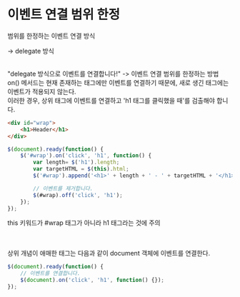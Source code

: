 # 이벤트 연결 범위 한정

범위를 한정하는 이벤트 연결 방식

-> delegate 방식

<br>
"delegate 방식으로 이벤트를 연결합니다!"
-> 이벤트 연결 범위를 한정하는 방법

<br>
on() 메서드는 현재 존재하는 태그에만 이벤트를 연결하기 때문에, 새로 생긴 태그에는 이벤트가 적용되지 않는다.

<br>
이러한 경우, 상위 태그에 이벤트를 연결하고 'h1 태그를 클릭했을 때'를 검출해야 합니다.

```html
<div id="wrap">
	<h1>Header</h1>
</div>
```

```javascript
$(document).ready(function() {
	$('#wrap').on('click', 'h1', function() {
		var length= $('h1').length;
		var targetHTML = $(this).html;
		$('#wrap').append('<h1>' + length + ' - ' + targetHTML + '</h1>');

		// 이벤트를 제거합니다.
		$(#wrap).off('click', 'h1');
	});
});
```

this 키워드가 #wrap 태그가 아니라 h1 태그라는 것에 주의

<br>
<br>
상위 개념이 애매한 태그는 다음과 같이 document 객체에 이벤트를 연결한다.

```javascript
$(document).ready(function() {
	// 이벤트를 연결합니다.
	$(document).on('click', 'h1', function() {});
});
```
